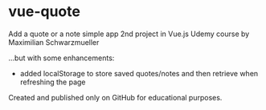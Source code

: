 # vue-quote
Add a quote or a note simple app
2nd project in Vue.js Udemy course by Maximilian Schwarzmueller

...but with some enhancements:
- added localStorage to store saved quotes/notes and then retrieve when refreshing the page

Created and published only on GitHub for educational purposes.

